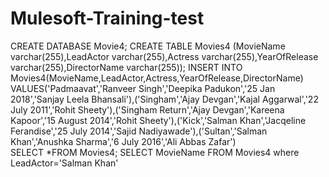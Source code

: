 # Mulesoft-Training-test
CREATE DATABASE Movie4;
CREATE TABLE Movies4 (MovieName varchar(255),LeadActor varchar(255),Actress varchar(255),YearOfRelease varchar(255),DirectorName varchar(255));
INSERT INTO Movies4(MovieName,LeadActor,Actress,YearOfRelease,DirectorName)
VALUES('Padmaavat','Ranveer Singh','Deepika Padukon','25 Jan 2018','Sanjay Leela Bhansali'),('Singham','Ajay Devgan','Kajal Aggarwal','22 July 2011','Rohit Sheety'),('Singham Return','Ajay Devgan','Kareena Kapoor','15 August 2014','Rohit Sheety'),('Kick','Salman Khan','Jacqeline Ferandise','25 July 2014','Sajid Nadiyawade'),('Sultan','Salman Khan','Anushka Sharma','6 July 2016','Ali Abbas Zafar')		
SELECT *FROM Movies4;
SELECT MovieName FROM Movies4 where LeadActor='Salman Khan'

